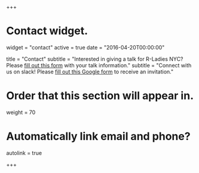 +++
# Contact widget.
widget = "contact"
active = true
date = "2016-04-20T00:00:00"

title = "Contact"
subtitle = "Interested in giving a talk for R-Ladies NYC? Please [fill out this form](https://docs.google.com/forms/d/e/1FAIpQLSdL4wbWnrJqRDgtiB4APqfdEw8yeRnz7lOCEttMVvcNbxNW6g/viewform?usp=sf_link) with your talk information."
subtitle = "Connect with us on slack! Please [fill out this Google form](https://docs.google.com/forms/d/e/1FAIpQLScjkESslg5IhU4O2YesvKi2zMoFXrN52ehxDT98yncvvBjFvg/viewform?usp=sf_link) to receive an invitation."

# Order that this section will appear in.
weight = 70

# Automatically link email and phone?
autolink = true

+++

